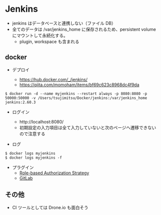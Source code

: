 # Jenkins

* jenkins はデータベースと連携しない（ファイル DB）
* 全てのデータは /var/jenkins_home に保存されるため、persistent volume にマウントして永続化する。
  * plugin, workspace も含まれる

## docker

* デプロイ

  * https://hub.docker.com/_/jenkins/
  * https://qiita.com/momoham/items/bf69c623c8968dc4f9da

```
$ docker run -d --name myjenkins --restart always -p 8080:8080 -p 50000:50000 -v /Users/tsujimitsu/Docker/jenkins:/var/jenkins_home jenkins:2.60.3
```

* ログイン

  * http://localhost:8080/
  * 初期設定の入力項目は全て入力していないと次のページへ遷移できないので注意する

* ログ

```
$ docker logs myjenkins
$ docker logs myjenkins -f
```

* プラグイン
  * [Role-based Authorization Strategy](http://confrage.jp/jenkins%E3%81%A7%E3%82%B8%E3%83%A7%E3%83%96%E3%81%94%E3%81%A8%E3%81%AB%E6%A8%A9%E9%99%90%E3%82%92%E8%A8%AD%E5%AE%9A%E3%81%99%E3%82%8B/)
  * [GitLab]()

## その他

* CI ツールとしては Drone.io も面白そう
